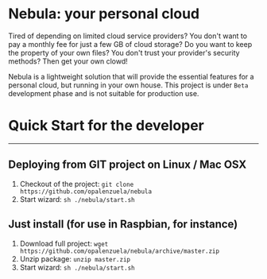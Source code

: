 Nebula: your personal cloud
===========================

Tired of depending on limited cloud service providers? 
You don't want to pay a monthly fee for just a few GB of cloud storage? 
Do you want to keep the property of your own files? 
You don't trust your provider's security methods? 
Then get your own clowd!

Nebula is a lightweight solution that will provide the essential features for a personal cloud, but running in your own house.
This project is under `Beta` development phase and is not suitable for production use.

# Quick Start for the developer
-------------------------------

## Deploying from GIT project on Linux / Mac OSX
1. Checkout of the project: `git clone https://github.com/opalenzuela/nebula`
2. Start wizard: `sh ./nebula/start.sh`


## Just install (for use in Raspbian, for instance)
1. Download full project: `wget https://github.com/opalenzuela/nebula/archive/master.zip`
2. Unzip package: `unzip master.zip`
3. Start wizard: `sh ./nebula/start.sh`


